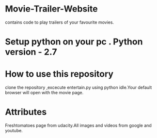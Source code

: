 # Movie-Trailer-Website
contains code to play trailers of your favourite movies.
# Setup python on your pc . Python version - 2.7
# How to use this repository
clone the repository ,excecute entertain.py using python idle.Your default browser will open with the movie page.
# Attributes
Freshtomatoes page from udacity.All images and videos from google and youtube.
